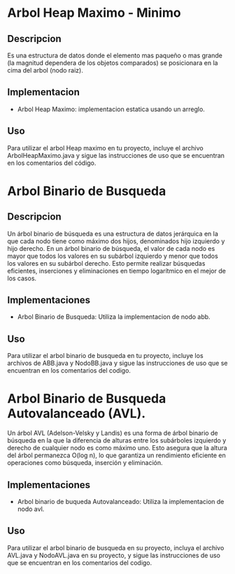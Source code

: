 # Arbol Heap Maximo - Minimo
## Descripcion
Es una estructura de datos donde el elemento mas paqueño o mas grande (la magnitud dependera de los objetos comparados) se posicionara en la cima del arbol (nodo raiz). 

## Implementacion
- Arbol Heap Maximo: implementacion estatica usando un arreglo.

## Uso
Para utilizar el arbol Heap maximo en tu proyecto, incluye el archivo ArbolHeapMaximo.java y sigue las instrucciones de uso que se encuentran en los comentarios del código.

# Arbol Binario de Busqueda
## Descripcion 
Un árbol binario de búsqueda es una estructura de datos jerárquica en la que cada nodo tiene como máximo dos hijos, denominados hijo izquierdo y hijo derecho. En un árbol binario de búsqueda, el valor de cada nodo es mayor que todos los valores en su subárbol izquierdo y menor que todos los valores en su subárbol derecho. Esto permite realizar búsquedas eficientes, inserciones y eliminaciones en tiempo logarítmico en el mejor de los casos.

## Implementaciones
- Arbol Binario de Busqueda: Utiliza la implementacion de nodo abb.

## Uso
Para utilizar el arbol binario de busqueda en tu proyecto, incluye los archivos de ABB.java y NodoBB.java y sigue las instrucciones de uso que se encuentran en los comentarios del codigo.

# Arbol Binario de Busqueda Autovalanceado (AVL).
Un árbol AVL (Adelson-Velsky y Landis) es una forma de árbol binario de búsqueda en la que la diferencia de alturas entre los subárboles izquierdo y derecho de cualquier nodo es como máximo uno. Esto asegura que la altura del árbol permanezca O(log n), lo que garantiza un rendimiento eficiente en operaciones como búsqueda, inserción y eliminación.

## Implementaciones
- Arbol binario de buqueda Autovalanceado: Utiliza la implementacion de nodo avl.

## Uso
Para utilizar el arbol binario de busqueda en su proyecto, incluya el archivo AVL.java y NodoAVL.java en su proyecto, y sigue las instrucciones de uso que se encuentran en los comentarios del codigo.
